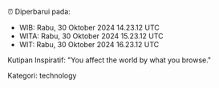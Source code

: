 ⏰ Diperbarui pada:
- WIB: Rabu, 30 Oktober 2024 14.23.12 UTC
- WITA: Rabu, 30 Oktober 2024 15.23.12 UTC
- WIT: Rabu, 30 Oktober 2024 16.23.12 UTC

Kutipan Inspiratif:
"You affect the world by what you browse."


Kategori: technology


